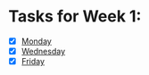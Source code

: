# Tasks for Week 1:

- [x] [Monday](https://github.com/HackBulgaria/Programming101-Java/tree/master/week01/1.Monday)
- [x] [Wednesday](https://github.com/HackBulgaria/Programming101-Java/tree/master/week01/2.Wednesday)
- [x] [Friday](https://github.com/HackBulgaria/Programming101-Java/tree/master/week01/3.Friday)
